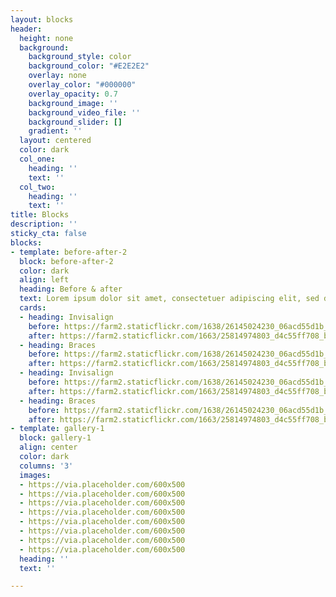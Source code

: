 ```yaml
---
layout: blocks
header:
  height: none
  background:
    background_style: color
    background_color: "#E2E2E2"
    overlay: none
    overlay_color: "#000000"
    overlay_opacity: 0.7
    background_image: ''
    background_video_file: ''
    background_slider: []
    gradient: ''
  layout: centered
  color: dark
  col_one:
    heading: ''
    text: ''
  col_two:
    heading: ''
    text: ''
title: Blocks
description: ''
sticky_cta: false
blocks:
- template: before-after-2
  block: before-after-2
  color: dark
  align: left
  heading: Before & after
  text: Lorem ipsum dolor sit amet, consectetuer adipiscing elit, sed diam
  cards:
  - heading: Invisalign
    before: https://farm2.staticflickr.com/1638/26145024230_06acd55d1b_b.jpg
    after: https://farm2.staticflickr.com/1663/25814974803_d4c55ff708_b.jpg
  - heading: Braces
    before: https://farm2.staticflickr.com/1638/26145024230_06acd55d1b_b.jpg
    after: https://farm2.staticflickr.com/1663/25814974803_d4c55ff708_b.jpg
  - heading: Invisalign
    before: https://farm2.staticflickr.com/1638/26145024230_06acd55d1b_b.jpg
    after: https://farm2.staticflickr.com/1663/25814974803_d4c55ff708_b.jpg
  - heading: Braces
    before: https://farm2.staticflickr.com/1638/26145024230_06acd55d1b_b.jpg
    after: https://farm2.staticflickr.com/1663/25814974803_d4c55ff708_b.jpg
- template: gallery-1
  block: gallery-1
  align: center
  color: dark
  columns: '3'
  images:
  - https://via.placeholder.com/600x500
  - https://via.placeholder.com/600x500
  - https://via.placeholder.com/600x500
  - https://via.placeholder.com/600x500
  - https://via.placeholder.com/600x500
  - https://via.placeholder.com/600x500
  - https://via.placeholder.com/600x500
  - https://via.placeholder.com/600x500
  heading: ''
  text: ''

---
```

